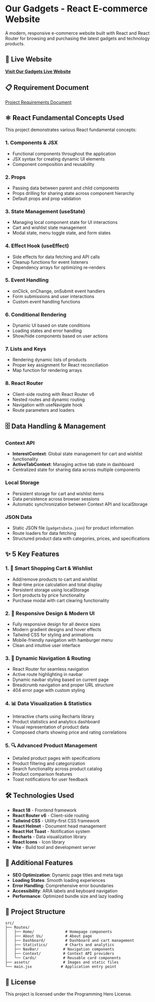 # Our Gadgets - React E-commerce Website

A modern, responsive e-commerce website built with React and React Router for browsing and purchasing the latest gadgets and technology products.

## 🚀 Live Website
**[Visit Our Gadgets Live Website](https://our-gadgets.netlify.app/)**

## 📋 Requirement Document
[Project Requirements Document]("./public/requirments_docx.pdf")

## ⚛️ React Fundamental Concepts Used

This project demonstrates various React fundamental concepts:

### 1. **Components & JSX**
- Functional components throughout the application
- JSX syntax for creating dynamic UI elements
- Component composition and reusability

### 2. **Props**
- Passing data between parent and child components
- Props drilling for sharing state across component hierarchy
- Default props and prop validation

### 3. **State Management (useState)**
- Managing local component state for UI interactions
- Cart and wishlist state management
- Modal state, menu toggle state, and form states

### 4. **Effect Hook (useEffect)**
- Side effects for data fetching and API calls
- Cleanup functions for event listeners
- Dependency arrays for optimizing re-renders

### 5. **Event Handling**
- onClick, onChange, onSubmit event handlers
- Form submissions and user interactions
- Custom event handling functions

### 6. **Conditional Rendering**
- Dynamic UI based on state conditions
- Loading states and error handling
- Show/hide components based on user actions

### 7. **Lists and Keys**
- Rendering dynamic lists of products
- Proper key assignment for React reconciliation
- Map function for rendering arrays

### 8. **React Router**
- Client-side routing with React Router v6
- Nested routes and dynamic routing
- Navigation with useNavigate hook
- Route parameters and loaders

## 🗄️ Data Handling & Management

### **Context API**
- **InterestContext**: Global state management for cart and wishlist functionality
- **ActiveTabContext**: Managing active tab state in dashboard
- Centralized state for sharing data across multiple components

### **Local Storage**
- Persistent storage for cart and wishlist items
- Data persistence across browser sessions
- Automatic synchronization between Context API and localStorage

### **JSON Data**
- Static JSON file (`gadgetsData.json`) for product information
- Route loaders for data fetching
- Structured product data with categories, prices, and specifications

## ✨ 5 Key Features

### 1. **🛒 Smart Shopping Cart & Wishlist**
- Add/remove products to cart and wishlist
- Real-time price calculation and total display
- Persistent storage using localStorage
- Sort products by price functionality
- Purchase modal with cart clearing functionality

### 2. **📱 Responsive Design & Modern UI**
- Fully responsive design for all device sizes
- Modern gradient designs and hover effects
- Tailwind CSS for styling and animations
- Mobile-friendly navigation with hamburger menu
- Clean and intuitive user interface

### 3. **🧭 Dynamic Navigation & Routing**
- React Router for seamless navigation
- Active route highlighting in navbar
- Dynamic navbar styling based on current page
- Breadcrumb navigation and proper URL structure
- 404 error page with custom styling

### 4. **📊 Data Visualization & Statistics**
- Interactive charts using Recharts library
- Product statistics and analytics dashboard
- Visual representation of product data
- Composed charts showing price and rating correlations

### 5. **🔍 Advanced Product Management**
- Detailed product pages with specifications
- Product filtering and categorization
- Search functionality across product catalog
- Product comparison features
- Toast notifications for user feedback

## 🛠️ Technologies Used

- **React 18** - Frontend framework
- **React Router v6** - Client-side routing
- **Tailwind CSS** - Utility-first CSS framework
- **React Helmet** - Document head management
- **React Hot Toast** - Notification system
- **Recharts** - Data visualization library
- **React Icons** - Icon library
- **Vite** - Build tool and development server

## 🎯 Additional Features

- **SEO Optimization**: Dynamic page titles and meta tags
- **Loading States**: Smooth loading experiences
- **Error Handling**: Comprehensive error boundaries
- **Accessibility**: ARIA labels and keyboard navigation
- **Performance**: Optimized bundle size and lazy loading

## 📁 Project Structure

```
src/
├── Routes/
│   ├── Home/              # Homepage components
│   ├── About Us/          # About page
│   ├── Dashboard/         # Dashboard and cart management
│   ├── Statistics/        # Charts and analytics
│   ├── NavBar/           # Navigation components
│   ├── Context/          # Context API providers
│   └── Cards/            # Reusable card components
├── assets/               # Images and static files
└── main.jsx             # Application entry point
```

## 📄 License

This project is licensed under the Programming Hero License.